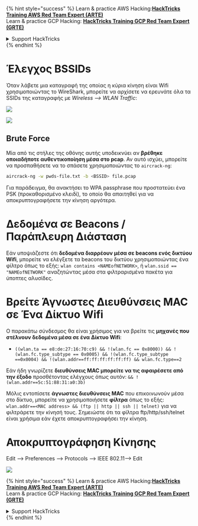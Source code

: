 {% hint style="success" %}
Learn & practice AWS Hacking:<img src="/.gitbook/assets/arte.png" alt="" data-size="line">[**HackTricks Training AWS Red Team Expert (ARTE)**](https://training.hacktricks.xyz/courses/arte)<img src="/.gitbook/assets/arte.png" alt="" data-size="line">\
Learn & practice GCP Hacking: <img src="/.gitbook/assets/grte.png" alt="" data-size="line">[**HackTricks Training GCP Red Team Expert (GRTE)**<img src="/.gitbook/assets/grte.png" alt="" data-size="line">](https://training.hacktricks.xyz/courses/grte)

<details>

<summary>Support HackTricks</summary>

* Check the [**subscription plans**](https://github.com/sponsors/carlospolop)!
* **Join the** 💬 [**Discord group**](https://discord.gg/hRep4RUj7f) or the [**telegram group**](https://t.me/peass) or **follow** us on **Twitter** 🐦 [**@hacktricks\_live**](https://twitter.com/hacktricks\_live)**.**
* **Share hacking tricks by submitting PRs to the** [**HackTricks**](https://github.com/carlospolop/hacktricks) and [**HackTricks Cloud**](https://github.com/carlospolop/hacktricks-cloud) github repos.

</details>
{% endhint %}


# Έλεγχος BSSIDs

Όταν λάβετε μια καταγραφή της οποίας η κύρια κίνηση είναι Wifi χρησιμοποιώντας το WireShark, μπορείτε να αρχίσετε να ερευνάτε όλα τα SSIDs της καταγραφής με _Wireless --> WLAN Traffic_:

![](<../../../.gitbook/assets/image (424).png>)

![](<../../../.gitbook/assets/image (425).png>)

## Brute Force

Μία από τις στήλες της οθόνης αυτής υποδεικνύει αν **βρέθηκε οποιαδήποτε αυθεντικοποίηση μέσα στο pcap**. Αν αυτό ισχύει, μπορείτε να προσπαθήσετε να το σπάσετε χρησιμοποιώντας το `aircrack-ng`:
```bash
aircrack-ng -w pwds-file.txt -b <BSSID> file.pcap
```
Για παράδειγμα, θα ανακτήσει το WPA passphrase που προστατεύει ένα PSK (προκαθορισμένο κλειδί), το οποίο θα απαιτηθεί για να αποκρυπτογραφήσετε την κίνηση αργότερα.

# Δεδομένα σε Beacons / Παράπλευρη Διάσταση

Εάν υποψιάζεστε ότι **δεδομένα διαρρέουν μέσα σε beacons ενός δικτύου Wifi**, μπορείτε να ελέγξετε τα beacons του δικτύου χρησιμοποιώντας ένα φίλτρο όπως το εξής: `wlan contains <NAMEofNETWORK>`, ή `wlan.ssid == "NAMEofNETWORK"` αναζητώντας μέσα στα φιλτραρισμένα πακέτα για ύποπτες αλυσίδες.

# Βρείτε Άγνωστες Διευθύνσεις MAC σε Ένα Δίκτυο Wifi

Ο παρακάτω σύνδεσμος θα είναι χρήσιμος για να βρείτε τις **μηχανές που στέλνουν δεδομένα μέσα σε ένα Δίκτυο Wifi**:

* `((wlan.ta == e8:de:27:16:70:c9) && !(wlan.fc == 0x8000)) && !(wlan.fc.type_subtype == 0x0005) && !(wlan.fc.type_subtype ==0x0004) && !(wlan.addr==ff:ff:ff:ff:ff:ff) && wlan.fc.type==2`

Εάν ήδη γνωρίζετε **διευθύνσεις MAC μπορείτε να τις αφαιρέσετε από την έξοδο** προσθέτοντας ελέγχους όπως αυτόν: `&& !(wlan.addr==5c:51:88:31:a0:3b)`

Μόλις εντοπίσετε **άγνωστες διευθύνσεις MAC** που επικοινωνούν μέσα στο δίκτυο, μπορείτε να χρησιμοποιήσετε **φίλτρα** όπως το εξής: `wlan.addr==<MAC address> && (ftp || http || ssh || telnet)` για να φιλτράρετε την κίνησή τους. Σημειώστε ότι τα φίλτρα ftp/http/ssh/telnet είναι χρήσιμα εάν έχετε αποκρυπτογραφήσει την κίνηση.

# Αποκρυπτογράφηση Κίνησης

Edit --> Preferences --> Protocols --> IEEE 802.11--> Edit

![](<../../../.gitbook/assets/image (426).png>)





{% hint style="success" %}
Learn & practice AWS Hacking:<img src="/.gitbook/assets/arte.png" alt="" data-size="line">[**HackTricks Training AWS Red Team Expert (ARTE)**](https://training.hacktricks.xyz/courses/arte)<img src="/.gitbook/assets/arte.png" alt="" data-size="line">\
Learn & practice GCP Hacking: <img src="/.gitbook/assets/grte.png" alt="" data-size="line">[**HackTricks Training GCP Red Team Expert (GRTE)**<img src="/.gitbook/assets/grte.png" alt="" data-size="line">](https://training.hacktricks.xyz/courses/grte)

<details>

<summary>Support HackTricks</summary>

* Check the [**subscription plans**](https://github.com/sponsors/carlospolop)!
* **Join the** 💬 [**Discord group**](https://discord.gg/hRep4RUj7f) or the [**telegram group**](https://t.me/peass) or **follow** us on **Twitter** 🐦 [**@hacktricks\_live**](https://twitter.com/hacktricks\_live)**.**
* **Share hacking tricks by submitting PRs to the** [**HackTricks**](https://github.com/carlospolop/hacktricks) and [**HackTricks Cloud**](https://github.com/carlospolop/hacktricks-cloud) github repos.

</details>
{% endhint %}
